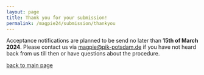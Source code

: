 ```yaml
---
layout: page
title: Thank you for your submission!
permalink: /magpie24/submission/thankyou
---
```


Acceptance notifications are planned to be send no later than **15th of March 2024**. Please contact us via <magpie@pik-potsdam.de> if you have not heard back from us till then or have questions about the procedure.

[back to main page](../../index.html)
